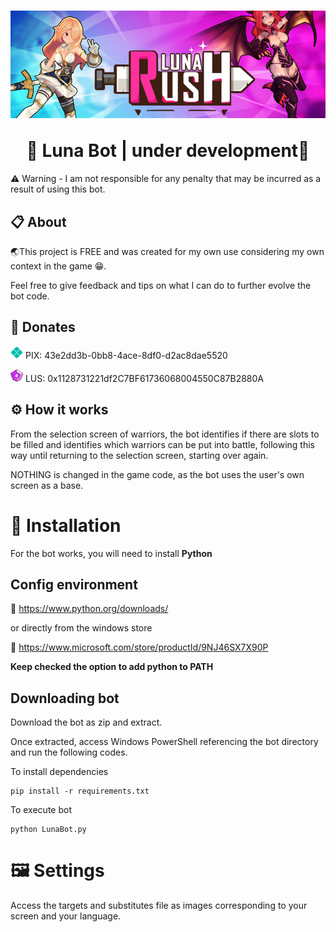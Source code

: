 <h1 align="center">

![Luna Banner](https://github.com/youngNyvek/lunaBot/blob/master/readme-images/lunaBanner.png?raw=true)

  <a>
    🌟 Luna Bot | under development🌟
  </a>
</h1>

⚠️ Warning - I am not responsible for any penalty that may be incurred as a result of using this bot.

## 📋 About

🌏This project is FREE and was created for my own use considering my own context in the game 😁.

Feel free to give feedback and tips on what I can do to further evolve the bot code.

## 🧧 Donates

<img src="https://raw.githubusercontent.com/youngNyvek/lunaBot/master/readme-images/logo-pix-icone-1024.png" width="20" height="20"> PIX: 43e2dd3b-0bb8-4ace-8df0-d2ac8dae5520

<img src="https://raw.githubusercontent.com/youngNyvek/lunaBot/master/readme-images/lunalogo.png" width="20" height="20"> LUS: 0x1128731221df2C7BF61736068004550C87B2880A

## ⚙ How it works

From the selection screen of warriors, the bot identifies if there are slots to be filled and identifies which warriors can be put into battle, following this way until returning to the selection screen, starting over again.

NOTHING is changed in the game code, as the bot uses the user's own screen as a base.

# 💾 Installation

For the bot works, you will need to install **Python**

## Config environment

🐍 https://www.python.org/downloads/

or directly from the windows store

🐍 https://www.microsoft.com/store/productId/9NJ46SX7X90P

**Keep checked the option to add python to PATH**

## Downloading bot

Download the bot as zip and extract.

Once extracted, access Windows PowerShell referencing the bot directory and run the following codes.

To install dependencies

```
pip install -r requirements.txt
```

To execute bot

```
python LunaBot.py
```

# 🖼 Settings

Access the targets and substitutes file as images corresponding to your screen and your language.
